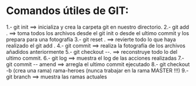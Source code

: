 # Comandos útiles de GIT:

1.- git init ==> inicializa y crea la carpeta git en nuestro directorio.
2.- git add . ==> toma todos los archivos desde el git init o desde el ultimo commit y los prepara para una fotografía
3.- git reset . ==> revierte todo lo que haya realizado el git add .
4.- git commit ==> realiza la fotografía de los archivos añadidos anteriormente
5.- git checkout --. ==> reconstruye todo lo del ultimo commit. 
6.- git log ==> muestra el log de las acciones realizadas
7.- git commit -- amend ==> arregla el ultimo commit ejecutado
8.- git checkout -b (crea una rama) rama-heroes   (nunca trabajar en la rama MASTER !!!) 
9.- git branch ==> muestra las ramas actuales



